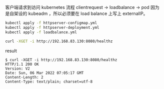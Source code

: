 客户端请求到访问 kubernetes 流程
clientrequest -> loadbalance -> pod
因为是自架设的 kubeadm ，所以必须要在 load balance 上写上 externalIP。

``` bash
kubectl apply -f httpserver-configmap.yml
kubectl apply -f httpserver-deployment.yml
kubectl apply -f loadbalance.yml

curl -XGET -i http://192.168.83.130:8080/healthz
```

result
```
$ curl -XGET -i http://192.168.83.130:8080/healthz
HTTP/1.1 200 OK
Version: V2
Date: Sun, 06 Mar 2022 07:05:17 GMT
Content-Length: 2
Content-Type: text/plain; charset=utf-8
```